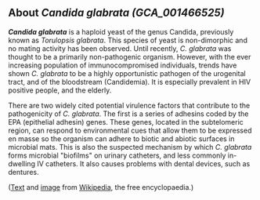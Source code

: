 About *Candida glabrata (GCA\_001466525)* 
-----------------------------------------



***Candida glabrata*** is a haploid yeast of the genus Candida,
previously known as *Torulopsis glabrata*. This species of yeast is
non-dimorphic and no mating activity has been observed. Until recently,
*C. glabrata* was thought to be a primarily non-pathogenic organism.
However, with the ever increasing population of immunocompromised
individuals, trends have shown *C. glabrata* to be a highly
opportunistic pathogen of the urogenital tract, and of the bloodstream
(Candidemia). It is especially prevalent in HIV positive people, and the
elderly.

There are two widely cited potential virulence factors that contribute
to the pathogenicity of *C. glabrata*. The first is a series of adhesins
coded by the EPA (epithelial adhesin) genes. These genes, located in the
subtelomeric region, can respond to environmental cues that allow them
to be expressed en masse so the organism can adhere to biotic and
abiotic surfaces in microbial mats. This is also the suspected mechanism
by which *C. glabrata* forms microbial \"biofilms\" on urinary
catheters, and less commonly in-dwelling IV catheters. It also causes
problems with dental devices, such as dentures.

([Text](http://en.wikipedia.org/wiki/Candida_glabrata) and
[image](https://commons.wikimedia.org/wiki/File:Glabrata.jpg) from
[Wikipedia](http://en.wikipedia.org/), the free encyclopaedia.)
